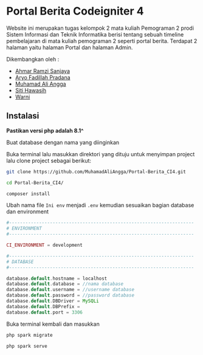 # Portal Berita Codeigniter 4

Website ini merupakan tugas kelompok 2 mata kuliah Pemograman 2 prodi Sistem Informasi dan Teknik Informatika berisi tentang sebuah timeline pembelajaran di mata kuliah pemograman 2 seperti portal berita. Terdapat 2 halaman yaitu halaman Portal dan halaman Admin.

Dikembangkan oleh :
- [Ahmar Ramzi Sanjaya](https://ahmar.kelaspagi.my.id/)
- [Aryo Fadillah Pradana](http://aryofadillahpradana.angkatan14.id/)
- [Muhamad Ali Angga](http://muhamadaliangga.angkatan14.id/)
- [Siti Hawasih](https://hawasih.kelaspagi.my.id/)
- [Warni](https://warni.kelaspagi.my.id/)


## Instalasi
**Pastikan versi php adalah 8.1^**

Buat database dengan nama yang diinginkan

Buka terminal lalu masukkan direktori yang dituju untuk menyimpan project lalu clone project sebagai berikut:


```bash
git clone https://github.com/MuhamadAliAngga/Portal-Berita_CI4.git
```
```bash
cd Portal-Berita_CI4/
```
```bash
composer install
```

Ubah nama file `Ini env` menjadi `.env` kemudian sesuaikan bagian database dan environment

```php
#--------------------------------------------------------------------
# ENVIRONMENT
#--------------------------------------------------------------------

CI_ENVIRONMENT = development

#--------------------------------------------------------------------
# DATABASE
#--------------------------------------------------------------------

database.default.hostname = localhost
database.default.database = //nama database
database.default.username = //username database
database.default.password = //password database
database.default.DBDriver = MySQLi
database.default.DBPrefix =
database.default.port = 3306
```
Buka terminal kembali dan masukkan
```bash
php spark migrate
```
```bash
php spark serve
```
